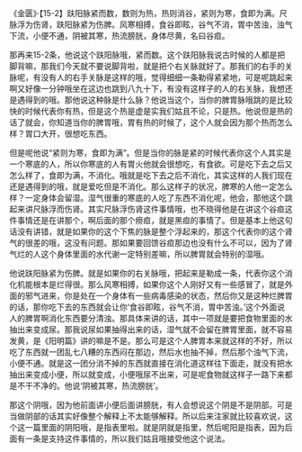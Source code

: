 《金匮》·【15-2】趺阳脉紧而数，数则为热，热则消谷，紧则为寒，食即为满。尺脉浮为伤肾，趺阳脉紧为伤脾。风寒相搏，食谷即眩，谷气不消，胃中苦浊，浊气下流，小便不通，阴被其寒，热流膀胱，身体尽黄，名曰谷疸。

那再来15-2条，他说这个趺阳脉哦，紧而数。这个趺阳脉我说古时候的人都是把脚背嘛，那我们今天就不要说脚背啦，就是把个右关脉就好了。那我们的右手的关脉呢，有没有人的右手关脉是这样的哦，觉得细细一条勒得紧紧地，可是呢跳起来啊又好像一分钟哦坐在这边也跳到八九十下，有没有这样子的人的右关脉，我想还是遇得到的哦。那他说这种脉是什么脉？他说当这个，当你的脾胃脉哦跳的是比较快的时候代表你有热，但是这个热是虚是实我们姑且不论，只是热。他说但是热的话了就会，你知道当你的脾胃哦，胃有热的时候了，这个人就会因为那个热而怎么样？胃口大开，很想吃东西。

但是呢他说“紧则为寒，食即为满”。但是当你的脉是紧的时候代表你这个人其实是一个寒底的人，所以你寒底的人有胃火他就会很想吃，有食欲。可是吃下去之后又怎么样了，食即为满，不消化。哦就是吃下去之后不消化，其实这样的人我们现在还是遇得到的哦，就是爱吃但是不消化。那么这样子的状况，脾寒的人他一定怎么样？一定身体会留湿。湿气很重的寒底的人吃了东西不消化呢，他会，那他这个跳起来讲尺脉浮而伤肾。其实尺脉浮伤肾这件事情哦，也不晓得他是在讲这个谷疸这件事情还是在讲那个，啊后面的那个痨疸，就是黑疸的事情了。但是基本上他这句话没有讲错，就是如果你的这个下焦的脉是整个浮起来的，那这个代表你的这个肾气的很差的哦，这没有问题。那如果要回馈谷疸那边也没有什么不可以，因为了肾气烂的人这个身体里面的水代谢一定特别差嘛，所以脾胃就会特别的湿哦。

他说趺阳脉紧为伤脾。就是如果你的右关脉哦，把起来是勒成一条，代表你这个消化机能根本是烂得很。那么风寒相搏，如果你这个人刚好又有一些感冒了，就是外面的邪气进来，你是处在一个身体有一些病毒感染的状态，然后你又是这种烂脾胃的话，那你吃下去的东西就会让你‘食谷即眩，谷气不消，胃中苦浊。’这个外面说人的脾胃啊消化东西要分清浊。那具体来讲的话，其中一项就是要把食物里面的水抽出来变成尿。那我说尿如果抽得出来的话，湿气就不会留在脾胃里面，就不容易发黄，是《阳明篇》讲的嘛是不是。那么可是这个人脾胃本来就这样的不好，所以吃了东西就一团乱七八糟的东西闷在那边，然后水也抽不掉，然后那个浊气下流，小便不通。就是这一团分消不掉的东西就直接在消化道这样往下面走，就没有把水抽出来变成小便，所以就变成，小便哦尿不出来，可是呢食物就这样子一路下来都是不干不净的。他说‘阴被其寒，热流膀胱’。

那这个阴哦，因为他前面讲小便后面讲膀胱，有人会想说这个阴是不是阴部。可是当做阴部的话其实好像整个解释上不太能够解释。所以后来注家就比较喜欢说，这个这一篇里面的阴阳哦，是指表里啦。就是阴就是指里，然后呢阳是指表，因为后面有一条是支持这件事情的，所以我们姑且哦接受他这个说法。
